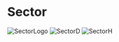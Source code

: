 # Sector

![SectorLogo](https://github.com/omkbd/Sector/blob/master/Picture/Sector-logo.png)
![SectorD](https://github.com/omkbd/Sector/blob/master/Picture/SectorD.jpg)
![SectorH](https://github.com/omkbd/Sector/blob/master/Picture/SectorH.jpg)

